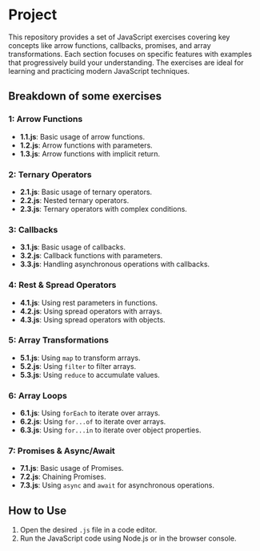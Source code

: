 # Project
This repository provides a set of JavaScript exercises covering key concepts like arrow functions, callbacks, promises, and array transformations. Each section focuses on specific features with examples that progressively build your understanding. The exercises are ideal for learning and practicing modern JavaScript techniques.

## Breakdown of some exercises

### 1: Arrow Functions

- **1.1.js**: Basic usage of arrow functions.
- **1.2.js**: Arrow functions with parameters.
- **1.3.js**: Arrow functions with implicit return.

### 2: Ternary Operators

- **2.1.js**: Basic usage of ternary operators.
- **2.2.js**: Nested ternary operators.
- **2.3.js**: Ternary operators with complex conditions.

### 3: Callbacks

- **3.1.js**: Basic usage of callbacks.
- **3.2.js**: Callback functions with parameters.
- **3.3.js**: Handling asynchronous operations with callbacks.

### 4: Rest & Spread Operators

- **4.1.js**: Using rest parameters in functions.
- **4.2.js**: Using spread operators with arrays.
- **4.3.js**: Using spread operators with objects.

### 5: Array Transformations

- **5.1.js**: Using `map` to transform arrays.
- **5.2.js**: Using `filter` to filter arrays.
- **5.3.js**: Using `reduce` to accumulate values.

### 6: Array Loops

- **6.1.js**: Using `forEach` to iterate over arrays.
- **6.2.js**: Using `for...of` to iterate over arrays.
- **6.3.js**: Using `for...in` to iterate over object properties.

### 7: Promises & Async/Await

- **7.1.js**: Basic usage of Promises.
- **7.2.js**: Chaining Promises.
- **7.3.js**: Using `async` and `await` for asynchronous operations.

## How to Use

1. Open the desired `.js` file in a code editor.
2. Run the JavaScript code using Node.js or in the browser console.
